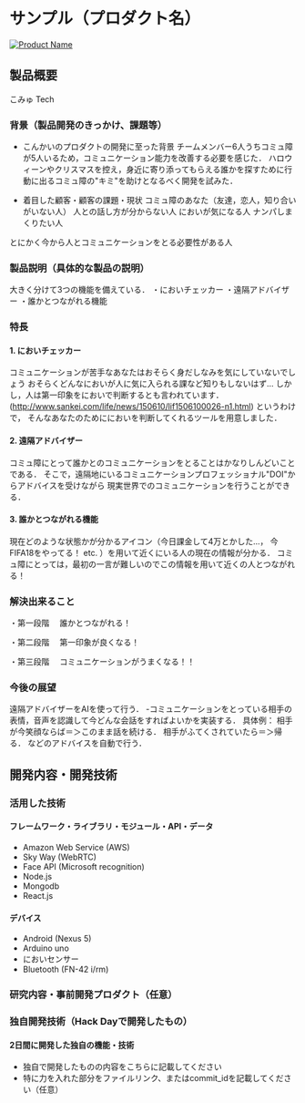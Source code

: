# サンプル（プロダクト名）

[![Product Name](https://raw.github.com/GabLeRoux/WebMole/master/ressources/WebMole_Youtube_Video.png)](https://www.youtube.com/channel/UC4PtjOfZTbVp9DwtJv82Lzg)

## 製品概要
こみゅ Tech

### 背景（製品開発のきっかけ、課題等）
- こんかいのプロダクトの開発に至った背景
チームメンバー6人うちコミュ障が5人いるため，コミュニケーション能力を改善する必要を感じた．
ハロウィーンやクリスマスを控え，身近に寄り添ってもらえる誰かを探すために行動に出るコミュ障の"キミ"を助けとなるべく開発を試みた．

- 着目した顧客・顧客の課題・現状
コミュ障のあなた（友達，恋人，知り合いがいない人）
人との話し方が分からない人
においが気になる人
ナンパしまくりたい人

とにかく今から人とコミュニケーションをとる必要性がある人

### 製品説明（具体的な製品の説明）
大きく分けて3つの機能を備えている．
・においチェッカー
・遠隔アドバイザー
・誰かとつながれる機能

### 特長
#### 1. においチェッカー
コミュニケーションが苦手なあなたはおそらく身だしなみを気にしていないでしょう
おそらくどんなにおいが人に気に入られる課など知りもしないはず…
しかし，人は第一印象をにおいで判断するとも言われています．
(http://www.sankei.com/life/news/150610/lif1506100026-n1.html)
というわけで，
そんなあなたのためににおいを判断してくれるツールを用意しました．


#### 2. 遠隔アドバイザー
コミュ障にとって誰かとのコミュニケーションをとることはかなりしんどいことである．
そこで，遠隔地にいるコミュニケーションプロフェッショナル"DOI"からアドバイスを受けながら
現実世界でのコミュニケーションを行うことができる．

#### 3. 誰かとつながれる機能
現在どのような状態かが分かるアイコン（今日課金して4万とかした...， 今FIFA18をやってる！ etc. ）を用いて近くにいる人の現在の情報が分かる．
コミュ障にとっては，最初の一言が難しいのでこの情報を用いて近くの人とつながれる！

### 解決出来ること
・第一段階
　誰かとつながれる！
 
・第二段階
　第一印象が良くなる！

・第三段階
　コミュニケーションがうまくなる！！

### 今後の展望
遠隔アドバイザーをAIを使って行う．
-コミュニケーションをとっている相手の表情，音声を認識して今どんな会話をすればよいかを実装する．
具体例：
相手が今笑顔ならば＝＞このまま話を続ける．
相手がふてくされていたら＝＞帰る．
などのアドバイスを自動で行う．


## 開発内容・開発技術
### 活用した技術

#### フレームワーク・ライブラリ・モジュール・API・データ
* Amazon Web Service (AWS)
* Sky Way (WebRTC)
* Face API (Microsoft recognition)
* Node.js
* Mongodb
* React.js

#### デバイス
* Android (Nexus 5)
* Arduino uno
* においセンサー
* Bluetooth (FN-42 i/rm)

### 研究内容・事前開発プロダクト（任意） 


### 独自開発技術（Hack Dayで開発したもの）
#### 2日間に開発した独自の機能・技術
* 独自で開発したものの内容をこちらに記載してください
* 特に力を入れた部分をファイルリンク、またはcommit_idを記載してください（任意）
